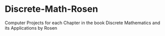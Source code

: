 # Discrete-Math-Rosen
 Computer Projects for each Chapter in the book Discrete Mathematics and its Applications by Rosen
